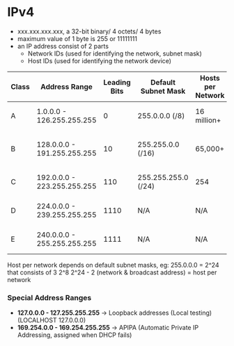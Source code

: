# IPv4
- xxx.xxx.xxx.xxx, a 32-bit binary/ 4 octets/ 4 bytes
- maximum value of 1 byte is 255 or 11111111
- an IP address consist of 2 parts
	- Network IDs (used for identifying the network, subnet mask)
	- Host IDs (used for identifying the network device)

| Class | Address Range               | Leading Bits | Default Subnet Mask | Hosts per Network | Usage                                              |
| ----- | --------------------------- | ------------ | ------------------- | ----------------- | -------------------------------------------------- |
| A     | 1.0.0.0 - 126.255.255.255   | 0            | 255.0.0.0 (/8)      | 16 million+       | Large networks (ISPs, enterprises)                 |
| B     | 128.0.0.0 - 191.255.255.255 | 10           | 255.255.0.0 (/16)   | 65,000+           | Medium-sized networks (universities, corporations) |
| C     | 192.0.0.0 - 223.255.255.255 | 110          | 255.255.255.0 (/24) | 254               | Small networks (home, small businesses)            |
| D     | 224.0.0.0 - 239.255.255.255 | 1110         | N/A                 | N/A               | Multicasting (one-to-many communication)           |
| E     | 240.0.0.0 - 255.255.255.255 | 1111         | N/A                 | N/A               | Experimental, research, future use                 |
Host per network depends on default subnet masks,
eg: 255.0.0.0 = 2^24
that consists of 3 2^8
2^24 - 2 (network & broadcast address) = host per network
### Special Address Ranges

- **127.0.0.0 - 127.255.255.255** → Loopback addresses (Local testing) (LOCALHOST 127.0.0.0)
- **169.254.0.0 - 169.254.255.255** → APIPA (Automatic Private IP Addressing, assigned when DHCP fails)
